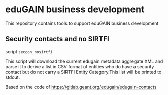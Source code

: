 # eduGAIN business development

This repository contains tools to support eduGAIN business development

## Security contacts and no SIRTFI 

script `seccon_nosirtfi` 

This script will download the current edugain metadata aggregate XML
and parse it to derive a list in CSV format of entities who do have a security contact
but do not carry a SIRTFI Entity Category.This list will be printed to stdout.

Based on the code of https://gitlab.geant.org/edugain/edugain-contacts




